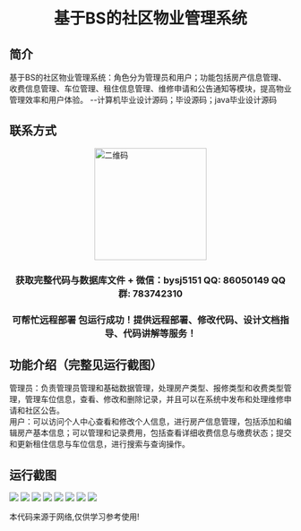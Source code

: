 <p><h1 align="center">基于BS的社区物业管理系统</h1></p>

## 简介
基于BS的社区物业管理系统：角色分为管理员和用户；功能包括房产信息管理、收费信息管理、车位管理、租住信息管理、维修申请和公告通知等模块，提高物业管理效率和用户体验。    --计算机毕业设计源码；毕设源码；java毕业设计源码


## 联系方式
<img src="https://bs-1329754181.cos.ap-shanghai.myqcloud.com/wx.jpg" alt="二维码" style="display: block; margin: 0 auto;" width="200px">
<p><h3 align="center">获取完整代码与数据库文件 + 微信：bysj5151 QQ: 86050149 QQ群: 783742310</h3></p>
<p><h3 align="center">可帮忙远程部署 包运行成功！提供远程部署、修改代码、设计文档指导、代码讲解等服务！</h3></p>

## 功能介绍（完整见运行截图）
管理员：负责管理员管理和基础数据管理，处理房产类型、报修类型和收费类型管理，管理车位信息，查看、修改和删除记录，并且可以在系统中发布和处理维修申请和社区公告。  
用户：可以访问个人中心查看和修改个人信息，进行房产信息管理，包括添加和编辑房产基本信息；可以管理和记录费用，包括查看详细收费信息与缴费状态；提交和更新租住信息与车位信息，进行搜索与查询操作。


## 运行截图
![](https://bs-1329754181.cos.ap-shanghai.myqcloud.com/spring/CommunityPropertyManagementSystem3/img/001.jpg)
![](https://bs-1329754181.cos.ap-shanghai.myqcloud.com/spring/CommunityPropertyManagementSystem3/img/002.jpg)
![](https://bs-1329754181.cos.ap-shanghai.myqcloud.com/spring/CommunityPropertyManagementSystem3/img/003.jpg)
![](https://bs-1329754181.cos.ap-shanghai.myqcloud.com/spring/CommunityPropertyManagementSystem3/img/004.jpg)
![](https://bs-1329754181.cos.ap-shanghai.myqcloud.com/spring/CommunityPropertyManagementSystem3/img/005.jpg)
![](https://bs-1329754181.cos.ap-shanghai.myqcloud.com/spring/CommunityPropertyManagementSystem3/img/006.jpg)
![](https://bs-1329754181.cos.ap-shanghai.myqcloud.com/spring/CommunityPropertyManagementSystem3/img/007.jpg)
![](https://bs-1329754181.cos.ap-shanghai.myqcloud.com/spring/CommunityPropertyManagementSystem3/img/008.jpg)

<p>本代码来源于网络,仅供学习参考使用!</p>
